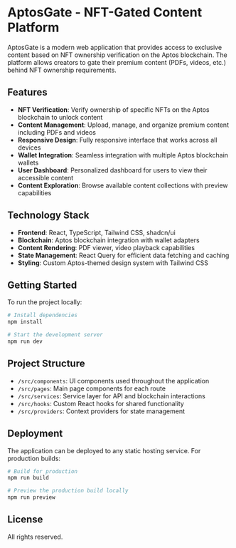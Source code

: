 
# AptosGate - NFT-Gated Content Platform

AptosGate is a modern web application that provides access to exclusive content based on NFT ownership verification on the Aptos blockchain. The platform allows creators to gate their premium content (PDFs, videos, etc.) behind NFT ownership requirements.

## Features

- **NFT Verification**: Verify ownership of specific NFTs on the Aptos blockchain to unlock content
- **Content Management**: Upload, manage, and organize premium content including PDFs and videos
- **Responsive Design**: Fully responsive interface that works across all devices
- **Wallet Integration**: Seamless integration with multiple Aptos blockchain wallets
- **User Dashboard**: Personalized dashboard for users to view their accessible content
- **Content Exploration**: Browse available content collections with preview capabilities

## Technology Stack

- **Frontend**: React, TypeScript, Tailwind CSS, shadcn/ui
- **Blockchain**: Aptos blockchain integration with wallet adapters
- **Content Rendering**: PDF viewer, video playback capabilities
- **State Management**: React Query for efficient data fetching and caching
- **Styling**: Custom Aptos-themed design system with Tailwind CSS

## Getting Started

To run the project locally:

```bash
# Install dependencies
npm install

# Start the development server
npm run dev
```

## Project Structure

- `/src/components`: UI components used throughout the application
- `/src/pages`: Main page components for each route
- `/src/services`: Service layer for API and blockchain interactions
- `/src/hooks`: Custom React hooks for shared functionality
- `/src/providers`: Context providers for state management

## Deployment

The application can be deployed to any static hosting service. For production builds:

```bash
# Build for production
npm run build

# Preview the production build locally
npm run preview
```

## License

All rights reserved.
